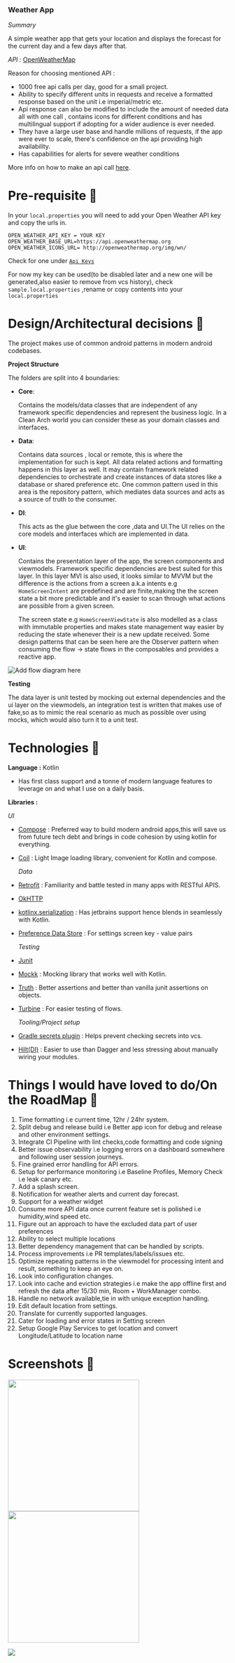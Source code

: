### Weather App

*Summary*

A simple weather app that gets your location and displays the forecast for the current day and a few days after that.

*API :* [OpenWeatherMap](https://openweathermap.org/api)

Reason for choosing mentioned API :
- 1000 free api calls per day, good for a small project.
- Ability to specify different units in requests and receive a formatted response based on the unit i.e imperial/metric etc.
- Api response can also be modified to include the amount of needed data all with one call ,
contains icons for different conditions and has multilingual support if adopting for a wider audience is ever needed.
- They have a large user base and handle millions of requests, if the app were ever to scale, there's confidence on the api providing high availability.
- Has capabilities for alerts for severe weather conditions

More info on how to make an api call [here](https://openweathermap.org/api/one-call-3#multi).

# Pre-requisite 📝

In your `local.properties` you will need to add your Open Weather API key and copy the urls in.

```properties
OPEN_WEATHER_API_KEY = YOUR KEY
OPEN_WEATHER_BASE_URL=https://api.openweathermap.org
OPEN_WEATHER_ICONS_URL= http://openweathermap.org/img/wn/
```

Check for one under  [`Api Keys`](https://home.openweathermap.org/api_keys)

For now my key can be used(to be disabled later and a new one will be generated,also easier to remove from vcs history), check `sample.local.properties` ,rename or copy contents into your `local.properties`

# Design/Architectural decisions 📐

The project makes use of common android patterns in modern android codebases.

**Project Structure**

The folders are split into 4 boundaries:
 - **Core**:

   Contains the models/data classes that are independent of any framework specific dependencies and represent the business logic. 
   In a Clean Arch world you can consider these as your domain classes and interfaces.

 - **Data**:

   Contains data sources , local or remote, this is where the implementation for such is kept. All data related actions and formatting happens in this layer as well.
   It may contain framework related dependencies to orchestrate and create instances of data stores like a database or shared preference etc.
   One common pattern used in this area is the repository pattern, which mediates data sources and acts as a source of truth to the consumer.

 - **DI**:

   This acts as the glue between the core ,data and UI.The UI relies on the core models and interfaces which are implemented in data.

 - **UI**:

   Contains the presentation layer of the app, the screen components and viewmodels. Framework specific dependencies are best suited for this layer.
   In this layer MVI is also used, it looks similar to MVVM but the difference is the actions from a screen a.k.a intents e.g ```HomeScreenIntent``` are predefined and are finite,making the
   the screen state a bit more predictable and it's easier to scan through what actions are possible from a given screen.

   The screen state e.g ```HomeScreenViewState``` is also modelled as a class with immutable properties and makes state management way easier by reducing the state whenever their is a new update received.
   Some design patterns that can be seen here are the Observer pattern when consuming the flow -> state flows in the composables and provides a reactive app.

![Add flow diagram here](/docs/MVI.png)

**Testing**

The data layer is unit tested by mocking out external dependencies and the ui layer on the viewmodels, an integration test
is written that makes use of fake,so as to mimic the real scenario as much as possible over using mocks, which would also turn it to a unit test.

# Technologies 🔨

**Language :** Kotlin
 - Has first class support and a tonne of modern language features to leverage on and what I use on a daily basis.

**Libraries :**
  

  *UI*
- [Compose](https://developer.android.com/jetpack/compose) : Preferred way to build modern android apps,this will save us from future tech debt and brings in code cohesion by using kotlin for everything.
- [Coil](https://coil-kt.github.io/coil/compose/https://coil-kt.github.io/coil/compose/) : Light Image loading library, convenient for Kotlin and compose.

  *Data*
- [Retrofit](https://square.github.io/retrofit/) : Familiarity and battle tested in many apps with RESTful APIS.
- [OkHTTP](https://square.github.io/okhttp/)
- [kotlinx.serialization](https://kotlinlang.org/docs/serialization.html) : Has jetbrains support hence blends in seamlessly with Kotlin.
- [Preference Data Store](https://developer.android.com/topic/libraries/architecture/datastore) : For settings screen key - value pairs

   *Testing*
- [Junit](https://junit.org/junit4/)
- [Mockk](https://mockk.io/) : Mocking library that works well with Kotlin.
- [Truth](https://truth.dev/) : Better assertions and better than vanilla junit assertions on objects.
- [Turbine](https://github.com/cashapp/turbine) : For easier testing of flows.

   *Tooling/Project setup*
- [Gradle secrets plugin](https://github.com/google/secrets-gradle-plugin) : Helps prevent checking secrets into vcs.
- [Hilt(DI)](https://developer.android.com/training/dependency-injection/hilt-android) : Easier to use than Dagger and less stressing about manually wiring your modules.

# Things I would have loved to do/On the RoadMap 💙

1. Time formatting i.e current time, 12hr / 24hr system.
2. Split debug and release build i.e Better app icon for debug and release and other environment settings.
3. Integrate CI Pipeline with lint checks,code formatting and code signing
4. Better issue observability i.e logging errors on a dashboard somewhere and following user session journeys.
5. Fine grained error handling for API errors.
6. Setup for performance monitoring i.e Baseline Profiles, Memory Check i.e leak canary etc.
7. Add a splash screen.
8. Notification for weather alerts and current day forecast.
9. Support for a weather widget
10. Consume more API data once current feature set is polished i.e humidity,wind speed etc.
11. Figure out an approach to have the excluded data part of user preferences
12. Ability to select multiple locations
13. Better dependency management that can be handled by scripts.
14. Process improvements i.e PR templates/labels/issues etc.
15. Optimize repeating patterns in the viewmodel for processing intent and result, something to keep an eye on.
16. Look into configuration changes.
17. Look into cache and eviction strategies i.e make the app offline first and refresh the data after 15/30 min, Room + WorkManager combo.
18. Handle no network available,tie in with unique exception handling.
19. Edit default location from settings.
20. Translate for currently supported languages.
21. Cater for loading and error states in Setting screen
22. Setup Google Play Services to get location and convert Longitude/Latitude to location name

# Screenshots 📱

<img src="/docs/screenshots/home.jpeg" width="300px"> <img src="/docs/screenshots/settings.jpeg" width="300px">


![](https://media.giphy.com/media/hWvk9iUU4uBBeyBq0k/giphy.gif)


